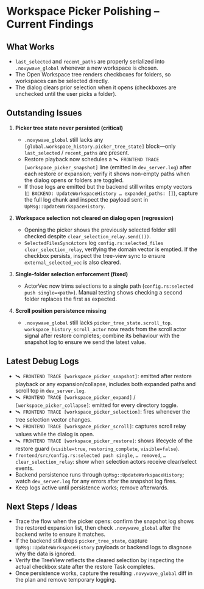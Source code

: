 # Workspace Picker Polishing – Current Findings

## What Works
- `last_selected` and `recent_paths` are properly serialized into `.novywave_global` whenever a new workspace is chosen.
- The Open Workspace tree renders checkboxes for folders, so workspaces can be selected directly.
- The dialog clears prior selection when it opens (checkboxes are unchecked until the user picks a folder).

## Outstanding Issues

1. **Picker tree state never persisted (critical)**
   - `.novywave_global` still lacks any `[global.workspace_history.picker_tree_state]` block—only `last_selected` / `recent_paths` are present.
   - Restore playback now schedules a `🛰️ FRONTEND TRACE [workspace_picker_snapshot]` line (emitted in `dev_server.log`) after each restore or expansion; verify it shows non-empty paths when the dialog opens or folders are toggled.
   - If those logs are emitted but the backend still writes empty vectors (`🔧 BACKEND: UpdateWorkspaceHistory … expanded_paths: []`), capture the full log chunk and inspect the payload sent in `UpMsg::UpdateWorkspaceHistory`.

2. **Workspace selection not cleared on dialog open (regression)**
   - Opening the picker shows the previously selected folder still checked despite `clear_selection_relay.send(())`.
   - `SelectedFilesSyncActors` log `config.rs:selected_files clear_selection_relay`, verifying the domain vector is emptied. If the checkbox persists, inspect the tree-view sync to ensure `external_selected_vec` is also cleared.

3. **Single-folder selection enforcement (fixed)**
   - ActorVec now trims selections to a single path (`config.rs:selected push single=<path>`). Manual testing shows checking a second folder replaces the first as expected.

4. **Scroll position persistence missing**
   - `.novywave_global` still lacks `picker_tree_state.scroll_top`. `workspace_history_scroll_actor` now reads from the scroll actor signal after restore completes; combine its behaviour with the snapshot log to ensure we send the latest value.

## Latest Debug Logs
- `🛰️ FRONTEND TRACE [workspace_picker_snapshot]`: emitted after restore playback or any expansion/collapse, includes both expanded paths and scroll top in `dev_server.log`.
- `🛰️ FRONTEND TRACE [workspace_picker_expand]` / `[workspace_picker_collapse]`: emitted for every directory toggle.
- `🛰️ FRONTEND TRACE [workspace_picker_selection]`: fires whenever the tree selection vector changes.
- `🛰️ FRONTEND TRACE [workspace_picker_scroll]`: captures scroll relay values while the dialog is open.
- `🛰️ FRONTEND TRACE [workspace_picker_restore]`: shows lifecycle of the restore guard (`visible=true`, `restoring_complete`, `visible=false`).
- `frontend/src/config.rs:selected push single`, `… removed`, `… clear_selection_relay`: show when selection actors receive clear/select events.
- Backend persistence runs through `UpMsg::UpdateWorkspaceHistory`; watch `dev_server.log` for any errors after the snapshot log fires.
- Keep logs active until persistence works; remove afterwards.

## Next Steps / Ideas
- Trace the flow when the picker opens: confirm the snapshot log shows the restored expansion list, then check `.novywave_global` after the backend write to ensure it matches.
- If the backend still drops `picker_tree_state`, capture `UpMsg::UpdateWorkspaceHistory` payloads or backend logs to diagnose why the data is ignored.
- Verify the TreeView reflects the cleared selection by inspecting the actual checkbox state after the restore Task completes.
- Once persistence works, capture the resulting `.novywave_global` diff in the plan and remove temporary logging.
